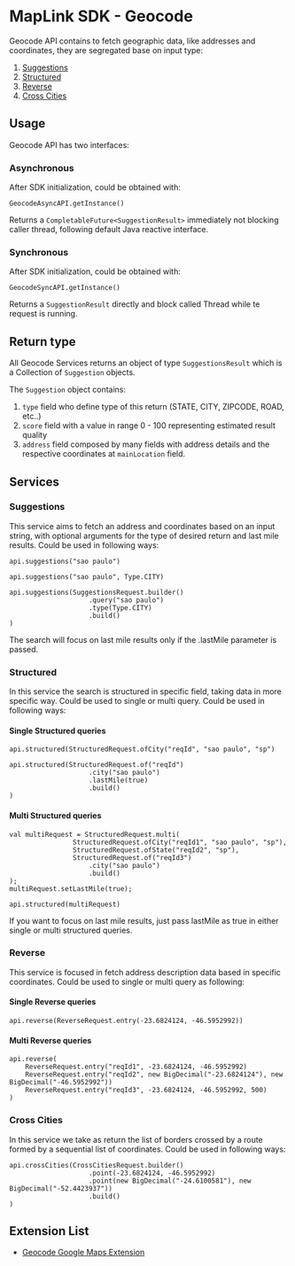 # MapLink SDK - Geocode

Geocode API contains to fetch geographic data, like addresses and coordinates, they are segregated base on input type:

1. [Suggestions](#suggestions)
2. [Structured](#structured)
3. [Reverse](#reverse)
4. [Cross Cities](#cross-cities)

## Usage

Geocode API has two interfaces:

### Asynchronous

After SDK initialization, could be obtained with:

    GeocodeAsyncAPI.getInstance()

Returns a `CompletableFuture<SuggestionResult>` immediately not blocking caller thread, following default Java reactive
interface.

### Synchronous

After SDK initialization, could be obtained with:

    GeocodeSyncAPI.getInstance()

Returns a `SuggestionResult` directly and block called Thread while te request is running.

## Return type

All Geocode Services returns an object of type `SuggestionsResult` which is a Collection of `Suggestion` objects.

The `Suggestion` object contains:

1. `type` field who define type of this return (STATE, CITY, ZIPCODE, ROAD, etc..)
2. `score` field with a value in range 0 - 100 representing estimated result quality
3. `address` field composed by many fields with address details and the respective coordinates at `mainLocation` field.

## Services

### Suggestions

This service aims to fetch an address and coordinates based on an input string, with optional arguments for the type of desired return and last mile results.
Could be used in following ways:

    api.suggestions("sao paulo")

    api.suggestions("sao paulo", Type.CITY)

    api.suggestions(SuggestionsRequest.builder()
                        .query("sao paulo")
                        .type(Type.CITY)
                        .build()
    )

The search will focus on last mile results only if the .lastMile parameter is passed.

### Structured

In this service the search is structured in specific field, taking data in more specific way.
Could be used to single or multi query. Could be used in following ways:

#### Single Structured queries

    api.structured(StructuredRequest.ofCity("reqId", "sao paulo", "sp")

    api.structured(StructuredRequest.of("reqId")
                        .city("sao paulo")
                        .lastMile(true)
                        .build()
    )

#### Multi Structured queries

    val multiRequest = StructuredRequest.multi(
                    StructuredRequest.ofCity("reqId1", "sao paulo", "sp"),
                    StructuredRequest.ofState("reqId2", "sp"),
                    StructuredRequest.of("reqId3")
                        .city("sao paulo")
                        .build()
    );
    multiRequest.setLastMile(true);

    api.structured(multiRequest)

If you want to focus on last mile results, just pass lastMile as true in either single or multi structured queries.

### Reverse

This service is focused in fetch address description data based in specific coordinates.
Could be used to single or multi query as following:

#### Single Reverse queries

    api.reverse(ReverseRequest.entry(-23.6824124, -46.5952992))

#### Multi Reverse queries

    api.reverse(
        ReverseRequest.entry("reqId1", -23.6824124, -46.5952992)
        ReverseRequest.entry("reqId2", new BigDecimal("-23.6824124"), new BigDecimal("-46.5952992"))
        ReverseRequest.entry("reqId3", -23.6824124, -46.5952992, 500)
    )

### Cross Cities

In this service we take as return the list of borders crossed by a route formed by a sequential list of coordinates.
Could be used in following ways:

    api.crossCities(CrossCitiesRequest.builder()
                        .point(-23.6824124, -46.5952992)
                        .point(new BigDecimal("-24.6100581"), new BigDecimal("-52.4423937"))
                        .build()
    )

## Extension List

* [Geocode Google Maps Extension](../geocode-extensions/google-maps-extension/Readme.md)
